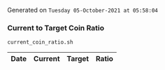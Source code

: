 Generated on `Tuesday 05-October-2021 at 05:58:04`

### Current to Target Coin Ratio
`current_coin_ratio.sh`

Date|Current|Target|Ratio
---|---|---|---
